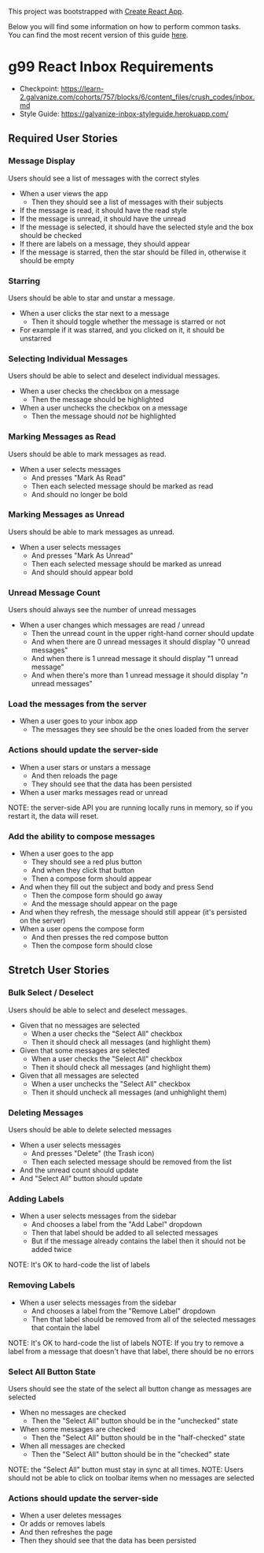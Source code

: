 This project was bootstrapped with [Create React App](https://github.com/facebook/create-react-app).

Below you will find some information on how to perform common tasks.<br>
You can find the most recent version of this guide [here](https://github.com/facebook/create-react-app/blob/master/packages/react-scripts/template/README.md).

# g99 React Inbox Requirements

* Checkpoint: https://learn-2.galvanize.com/cohorts/757/blocks/6/content_files/crush_codes/inbox.md
* Style Guide: https://galvanize-inbox-styleguide.herokuapp.com/

## Required User Stories

### Message Display
Users should see a list of messages with the correct styles

* When a user views the app
  * Then they should see a list of messages with their subjects
* If the message is read, it should have the read style
* If the message is unread, it should have the unread
* If the message is selected, it should have the selected style and the box should be checked
* If there are labels on a message, they should appear
* If the message is starred, then the star should be filled in, otherwise it should be empty

### Starring
Users should be able to star and unstar a message.

* When a user clicks the star next to a message
  * Then it should toggle whether the message is starred or not
* For example if it was starred, and you clicked on it, it should be unstarred

### Selecting Individual Messages
Users should be able to select and deselect individual messages.

* When a user checks the checkbox on a message
  * Then the message should be highlighted
* When a user unchecks the checkbox on a message
  * Then the message should _not_ be highlighted

### Marking Messages as Read
Users should be able to mark messages as read.

* When a user selects messages
  * And presses "Mark As Read"
  * Then each selected message should be marked as read
  * And should no longer be bold

### Marking Messages as Unread
Users should be able to mark messages as unread.

* When a user selects messages
  * And presses "Mark As Unread"
  * Then each selected message should be marked as unread
  * And should should appear bold

### Unread Message Count
Users should always see the number of unread messages

* When a user changes which messages are read / unread
  * Then the unread count in the upper right-hand corner should update
  * And when there are 0 unread messages it should display "0 unread messages"
  * And when there is 1 unread message it should display "1 unread message"
  * And when there's more than 1 unread message it should display "_n_ unread messages"

### Load the messages from the server
* When a user goes to your inbox app
  * The messages they see should be the ones loaded from the server

### Actions should update the server-side
* When a user stars or unstars a message
  * And then reloads the page
  * They should see that the data has been persisted
* When a user marks messages read or unread

NOTE: the server-side API you are running locally runs in memory, so if you restart it, the data will reset.

### Add the ability to compose messages

* When a user goes to the app
  * They should see a red plus button
  * And when they click that button
  * Then a compose form should appear
* And when they fill out the subject and body and press Send
  * Then the compose form should go away
  * And the message should appear on the page
* And when they refresh, the message should still appear (it's persisted on the server)
* When a user opens the compose form
  * And then presses the red compose button
  * Then the compose form should close

## Stretch User Stories

### Bulk Select / Deselect
Users should be able to select and deselect messages.

* Given that no messages are selected
  * When a user checks the "Select All" checkbox
  * Then it should check all messages (and highlight them)
* Given that some messages are selected
  * When a user checks the "Select All" checkbox
  * Then it should check all messages (and highlight them)
* Given that all messages are selected
  * When a user unchecks the "Select All" checkbox
  * Then it should uncheck all messages (and unhighlight them)

### Deleting Messages
Users should be able to delete selected messages

* When a user selects messages
  * And presses "Delete" (the Trash icon)
  * Then each selected message should be removed from the list
* And the unread count should update
* And "Select All" button should update

### Adding Labels
* When a user selects messages from the sidebar
  * And chooses a label from the "Add Label" dropdown
  * Then that label should be added to all selected messages
  * But if the message already contains the label then it should not be added twice

NOTE: It's OK to hard-code the list of labels

### Removing Labels
* When a user selects messages from the sidebar
  * And chooses a label from the "Remove Label" dropdown
  * Then that label should be removed from all of the selected messages that contain the label

NOTE: It's OK to hard-code the list of labels
NOTE: If you try to remove a label from a message that doesn't have that label, there should be no errors

### Select All Button State
Users should see the state of the select all button change as messages are selected

* When no messages are checked
  * Then the "Select All" button should be in the "unchecked" state
* When some messages are checked
  * Then the "Select All" button should be in the "half-checked" state
* When all messages are checked
  * Then the "Select All" button should be in the "checked" state

NOTE: the "Select All" button must stay in sync at all times.
NOTE: Users should not be able to click on toolbar items when no messages are selected

### Actions should update the server-side

* When a user deletes messages
* Or adds or removes labels
* And then refreshes the page
* Then they should see that the data has been persisted
